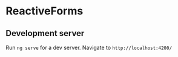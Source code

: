 # ReactiveForms

## Development server

Run `ng serve` for a dev server. Navigate to `http://localhost:4200/`

